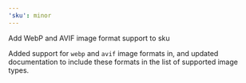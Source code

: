 ```yaml
---
'sku': minor
---
```

Add WebP and AVIF image format support to sku

Added support for `webp` and `avif` image formats in, and updated documentation to include these formats in the list of supported image types.
